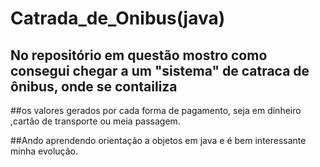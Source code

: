 # Catrada_de_Onibus(java)
## No repositório em questão mostro como consegui chegar a um "sistema" de catraca de ônibus, onde se contailiza
##os valores gerados por cada forma de pagamento, seja em dinheiro ,cartâo de transporte ou meia passagem.

##Ando aprendendo orientação a objetos em java e é bem interessante minha evolução.
